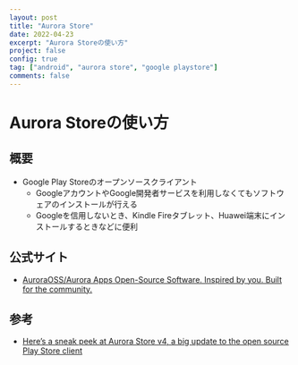 ```yaml
---
layout: post
title: "Aurora Store"
date: 2022-04-23
excerpt: "Aurora Storeの使い方"
project: false
config: true
tag: ["android", "aurora store", "google playstore"]
comments: false
---
```


# Aurora Storeの使い方

## 概要
 - Google Play Storeのオープンソースクライアント
   - GoogleアカウントやGoogle開発者サービスを利用しなくてもソフトウェアのインストールが行える
   - Googleを信用しないとき、Kindle Fireタブレット、Huawei端末にインストールするときなどに便利

## 公式サイト
 - [AuroraOSS/Aurora Apps Open-Source Software. Inspired by you. Built for the community.](https://auroraoss.com/)

## 参考
 - [Here’s a sneak peek at Aurora Store v4, a big update to the open source Play Store client](https://www.xda-developers.com/aurora-store-v4-update-sneak-peek-open-source-play-store-client/)
